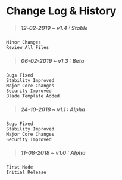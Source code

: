 # Change Log & History

> ##### 12-02-2019 ~ _v1.4_ : _Stable_

    Minor Changes
    Review All Files

> ##### 06-02-2019 ~ _v1.3_ : _Beta_

	Bugs Fixed
	Stability Improved
	Major Core Changes
	Security Improved
	Blade Template Added

> ##### 24-10-2018 ~ _v1.1_ : _Alpha_

	Bugs Fixed
	Stability Improved
	Major Core Changes
	Security Improved

> ##### 11-08-2018 ~ _v1.0_ : _Alpha_

	First Made
	Initial Release
